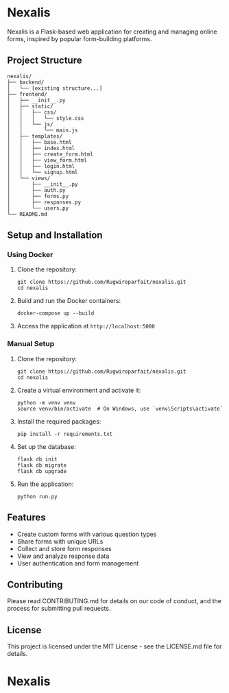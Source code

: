 # Nexalis

Nexalis is a Flask-based web application for creating and managing online forms, inspired by popular form-building platforms.

## Project Structure

```
nexalis/
├── backend/
│   └── [existing structure...]
├── frontend/
│   ├── __init__.py
│   ├── static/
│   │   ├── css/
│   │   │   └── style.css
│   │   └── js/
│   │       └── main.js
│   ├── templates/
│   │   ├── base.html
│   │   ├── index.html
│   │   ├── create_form.html
│   │   ├── view_form.html
│   │   ├── login.html
│   │   └── signup.html
│   └── views/
│       ├── __init__.py
│       ├── auth.py
│       ├── forms.py
│       ├── responses.py
│       └── users.py
└── README.md

```

## Setup and Installation

### Using Docker

1. Clone the repository:
   ```
   git clone https://github.com/Rugwiroparfait/nexalis.git
   cd nexalis
   ```

2. Build and run the Docker containers:
   ```
   docker-compose up --build
   ```

3. Access the application at `http://localhost:5000`

### Manual Setup

1. Clone the repository:
   ```
   git clone https://github.com/Rugwiroparfait/nexalis.git
   cd nexalis
   ```

2. Create a virtual environment and activate it:
   ```
   python -m venv venv
   source venv/bin/activate  # On Windows, use `venv\Scripts\activate`
   ```

3. Install the required packages:
   ```
   pip install -r requirements.txt
   ```

4. Set up the database:
   ```
   flask db init
   flask db migrate
   flask db upgrade
   ```

5. Run the application:
   ```
   python run.py
   ```

## Features

- Create custom forms with various question types
- Share forms with unique URLs
- Collect and store form responses
- View and analyze response data
- User authentication and form management

## Contributing

Please read CONTRIBUTING.md for details on our code of conduct, and the process for submitting pull requests.

## License

This project is licensed under the MIT License - see the LICENSE.md file for details.
# Nexalis
